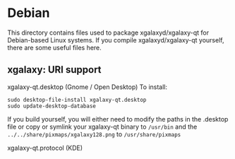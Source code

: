 
Debian
====================
This directory contains files used to package xgalaxyd/xgalaxy-qt
for Debian-based Linux systems. If you compile xgalaxyd/xgalaxy-qt yourself, there are some useful files here.

## xgalaxy: URI support ##


xgalaxy-qt.desktop  (Gnome / Open Desktop)
To install:

	sudo desktop-file-install xgalaxy-qt.desktop
	sudo update-desktop-database

If you build yourself, you will either need to modify the paths in
the .desktop file or copy or symlink your xgalaxy-qt binary to `/usr/bin`
and the `../../share/pixmaps/xgalaxy128.png` to `/usr/share/pixmaps`

xgalaxy-qt.protocol (KDE)

